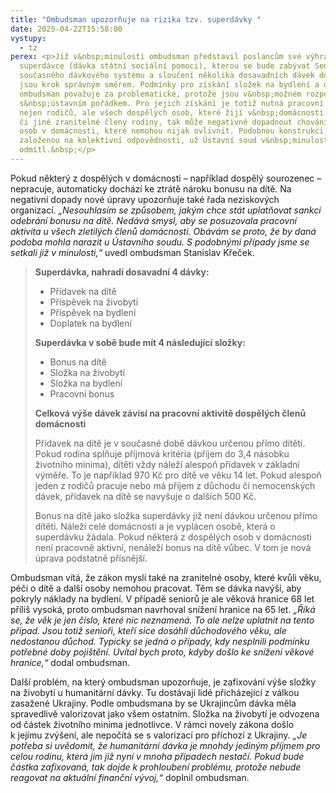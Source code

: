 ```yaml
---
title: "Ombudsman upozorňuje na rizika tzv. superdávky "
date: 2025-04-22T15:58:00
vystupy:
  - tz
perex: <p>Již v&nbsp;minulosti ombudsman představil poslancům své výhrady k tzv.
  superdávce (dávka státní sociální pomoci), kterou se bude zabývat Senát. Změny
  současného dávkového systému a sloučení několika dosavadních dávek do jedné
  jsou krok správným směrem. Podmínky pro získání složek na bydlení a dítě však
  ombudsman považuje za problematické, protože jsou v&nbsp;možném rozporu
  s&nbsp;ústavním pořádkem. Pro jejich získání je totiž nutná pracovní aktivita
  nejen rodičů, ale všech dospělých osob, které žijí v&nbsp;domácnosti. Na děti,
  či jiné zranitelné členy rodiny, tak může negativně dopadnout chování jiných
  osob v domácnosti, které nemohou nijak ovlivnit. Podobnou konstrukci,
  založenou na kolektivní odpovědnosti, už Ústavní soud v&nbsp;minulosti
  odmítl.&nbsp;</p>
---
```

<p>Pokud některý z&nbsp;dospělých v domácnosti – například dospělý sourozenec – nepracuje, automaticky dochází ke ztrátě nároku bonusu na dítě. Na negativní dopady nové úpravy upozorňuje také řada neziskových organizací. 
<i>„Nesouhlasím se způsobem, jakým chce stát uplatňovat sankci odebrání bonusu na dítě. Nedává smysl, aby se posuzovala pracovní aktivita u všech zletilých členů domácnosti. Obávám se proto, že by daná podoba mohla narazit u Ústavního soudu. S&nbsp;podobnými případy jsme se setkali již v&nbsp;minulosti,“</i> uvedl ombudsman Stanislav Křeček.</p>
<blockquote>
<p>
<strong>Superdávka, nahradí dosavadní 4 dávky:</strong></p>
<ul>
<li>Přídavek na dítě</li>
<li>Příspěvek na živobytí</li>
<li>Příspěvek na bydlení</li>
<li>Doplatek na bydlení</li></ul>
<p>
<strong>Superdávka v&nbsp;sobě bude mít 4 následující složky:</strong></p>
<ul>
<li>Bonus na dítě</li>
<li>Složka na živobytí</li>
<li>Složka na bydlení</li>
<li>Pracovní bonus</li></ul>
<p>
<strong>Celková výše dávek závisí na pracovní aktivitě dospělých členů domácnosti</strong></p>
<p>Přídavek na dítě je v&nbsp;současné době dávkou určenou přímo dítěti. Pokud rodina splňuje příjmová kritéria (příjem do 3,4 násobku životního minima), dítěti vždy náleží alespoň přídavek v&nbsp;základní výměře. To je například 970 Kč pro dítě ve věku 14 let. Pokud alespoň jeden z&nbsp;rodičů pracuje nebo má příjem z&nbsp;důchodu či nemocenských dávek, přídavek na dítě se navyšuje o dalších 500 Kč.</p>
<p>Bonus na dítě jako složka superdávky již není dávkou určenou přímo dítěti. Náleží celé domácnosti a je vyplácen osobě, která o superdávku žádala. Pokud některá z&nbsp;dospělých osob v&nbsp;domácnosti není pracovně aktivní, nenáleží bonus na dítě vůbec. V&nbsp;tom je nová úprava podstatně přísnější.</p></blockquote>
<p>Ombudsman vítá, že zákon myslí také na zranitelné osoby, které kvůli věku, péči o dítě a další osoby nemohou pracovat. Těm se dávka navýší, aby pokryly náklady na bydlení. V&nbsp;případě seniorů je ale věková hranice 68 let příliš vysoká, proto ombudsman navrhoval snížení hranice na 65 let. 
<i>„Říká se, že věk je jen číslo, které nic neznamená. To ale nelze uplatnit na tento případ. Jsou totiž senioři, kteří sice dosáhli důchodového věku, ale nedostanou důchod. Typicky se jedná o případy, kdy nesplnili podmínku potřebné doby pojištění. Uvítal bych proto, kdyby došlo ke snížení věkové hranice,“</i> dodal ombudsman.&nbsp;</p>
<p>Další problém, na který ombudsman upozorňuje, je zafixování výše složky na živobytí u humanitární dávky. Tu dostávají lidé přicházející z&nbsp;válkou zasažené Ukrajiny. Podle ombudsmana by se Ukrajincům dávka měla spravedlivě valorizovat jako všem ostatním. Složka na živobytí je odvozena od částek životního minima jednotlivce. V&nbsp;rámci novely zákona došlo k&nbsp;jejímu zvýšení, ale nepočítá se s&nbsp;valorizací pro příchozí z Ukrajiny. 
<i>„Je potřeba si uvědomit, že humanitární dávka je mnohdy jediným příjmem pro celou rodinu, která jim již nyní v&nbsp;mnoha případech nestačí. Pokud bude částka zafixovaná, tak dojde k&nbsp;prohloubení problému, protože nebude reagovat na aktuální finanční vývoj,“&nbsp;</i>doplnil ombudsman.</p>
